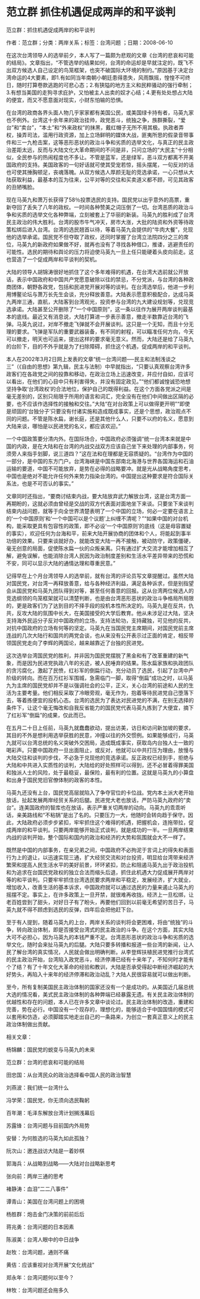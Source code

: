 # 范立群  抓住机遇促成两岸的和平谈判  
  
范立群：抓住机遇促成两岸的和平谈判  
作者：范立群；分类：两岸关系；标签：台湾问题 ；日期：2008-06-10  
在这次台湾领导人的选举前夕，本人写了一篇颇为悲观的文章《台湾的悲哀和可能的结局》。文章指出，“不管选举的结果如何，台湾的命运却是早就注定的，既飞不出双方候选人自己设定的鸟笼框架，也突不破国际大环境的制约。”原因基于决定台湾命运的4大要素，即1.有如同当年南朝小朝廷患得患失，风雨飘摇，惶惶不可终日，随时打算卷款逃跑的可悲心态；2.有狭隘的地方主义和民粹骚动的强行牵制；3.有想当美国的走狗寻求庇护，又怕被主人出卖的奴才心结；4.更有处处想占大陆的便宜，而又不愿意面对现实，小财东怕输的恐惧。  
在台湾的政商各界头面人物几乎家家都有美国公民，或美国绿卡持有者，马英九家也不例外。台湾这十余年来的政治挂帅，政党恶斗，统独之争，族群撕裂，“爱台”和“卖台”，“本土”和“外来政权”的抹黑，戴红帽子无所不用其极。执政者弄权，操弄司法，滥用行政资源，加上立场鲜明的媒体大战，匪夷所思的假录音带事件和三一九枪击案，这等恶形恶状的政治斗争和劣质的选举文化，与真正的民主政治差距太远，反而与大陆文化大革命期间的不问是非，只问立场的“大民主”十分相似，全民参与的热闹程度也不多让。不管是蓝军，还是绿军，恶斗双方都离不开美国政府的支持。美国政客的一句好话就可使其受宠若惊，摇头摆尾，一句反对的话也可使其捶胸顿足，丧魂落魄。从双方候选人厚颜无耻的竞选承诺，一心只想从大陆获取利益，最基本的互为往来，公平对等的交往和买卖道义都不顾，可见其政客的丑陋嘴脸。  
现在马英九和萧万长获得了58％投票选民的支持。国民党以出乎意外的高票，重新夺回了丢失了八年的政权。一时间各种赞美之词压倒了一切。台湾恶质的政治斗争和劣质的选举文化各种弊端，立刻被套上了华丽的新装。马英九的胜利成了台湾民主政治的伟大胜利。台湾的股市牛气冲天，房市大涨，大批的陆资和外资等待政策松绑后进入台湾。台湾的选民翘首以待，等着马英九会提供的“牛肉大餐”，兑现他的选举承诺。国民党不但夺取了政权，还同时掌握了台湾立法院四分之三的席位，马英九的新政府如果做不好，就再也没有了寻找各种借口，推诿，逃避责任的可能性。选民的期待和舆论的压力将迫使马英九一旦上任只能硬着头皮向前走。这也营造了一个促成两岸和平谈判的契机。  
大陆的领导人胡锦涛很好地抓住了这个多年难得的机遇，在台湾大选前就公开放话，表示中国政府和中国共产党愿意破除以往的禁忌，不分党派，与台湾的各种政商团体，朝野各政党，包括和民进党开展对等的谈判。在台湾选举后，他进一步利用博鳌论坛与萧万长先生会谈，充分释放善意。大陆表示愿意积极配合，达成马英九两岸三通，直航，大陆客到台湾观光，投资参与台湾的九大建设规划等，兑现竞选承诺。大陆甚至公开删除了“一个中国原则”，这一条以往作为展开两岸谈判最基本的底线。最近又有消息说，大陆打算进一步表示善意，撤走半数靠近台湾的飞弹。马英九说过，对岸不撤走飞弹就不会开展谈判。这只是一个无知，而且十分无理的要求。飞弹是军队的重要武器装备，有不同的射程，可以瞄准任何方向，今天可以撤走，明天也可运来，提出这样的要求毫无意义。然而，大陆还是给了马英九的台阶下，目的不外乎就是为了扫除障碍，抓住这个机遇，促成两岸的和平谈判。  
本人在2002年3月2日网上发表的文章“统一台湾问题──民主和法制浅谈之三”（《自由的思想》第九辑，民主与法制）中早就指出，“只要认真观察台湾许多政客们在各政党之间的投靠和移动，在政治立场上迅速改变，并应付自如，应该可以看出，在他们的心目中只有利害得失，并没有固定政见。”“他们都诚惶诚恐地想坚持争取‘台湾政权’的合法地位，保护自己的既得利益。在这个方面各党派之间是毫无差别的，区别只局限于所用的语言和词汇，完全没有在他们中间做出区隔的必要，也不应该作选择性的接触和交往。”大陆“在对台政策上可以做得更开明”“即使是顽固的‘台独分子’只要没有付诸实施和造成既成事实，还是个思想，政治观点不同的问题。不管是陈水扁，谢长庭，还是其他什么人，只要不以府的名义，愿意到大陆来谈，哪怕是以民进党的名义，都应该欢迎。”  
一个中国政策要分清内外。在国际场合，中国政府必须强调“统一台湾本来就是中国的内政，是在大陆和在台湾的内战交战双方应该自己坐下来处理的内部事务，何须旁人来指手划脚，说三道四？”这在法和在理都是无容质疑的。“台湾作为中国的一部分，是中国的东方门户。台湾海峡是中国东部南北海港与世界各国海运和石油运输的要道，中国不可能放弃，是势在必得的战略要冲。就是光从战略角度思考，中国也是绝对不能允许任何外来势力指染台湾的。中国提出这种要求是符合国际关系法，也是不可否认的事实。”  
文章同时还指出，“要商讨结束内战，要大陆放弃武力解放台湾，这是台湾方面一再期盼的，这就必须由曾经是交战的双方代表面对面地坐下来谈。只要坐下来谈判结束内战问题，就等于向全世界清楚表明了一个中国的立场，何必一定要在语言上的‘一个中国原则’和‘一个中国可以是个议题’上纠缠不清呢？”“如果中国的对台机构，能采取更具有包容性的政策，即不必设‘一个中国原则’的底线（这是毋容置疑的事实），欢迎任何为台海和平，前来大陆开展协商的团体和个人，将能起到事半功倍的效果。只要来谈就好办，就能改变大陆一再不接触，被动防守，政策僵硬，毫无创意的局面，促使陈水扁一伙的众叛亲离。只有通过扩大交流才能增加相互了解，避免误解，也能消除台湾人民因为政治制度差别和生活水平差异带来的恐慌和不安，同可以显示大陆的通情达理和尊重民意。”  
记得早在上个月台湾领导人的选举前，就有台湾的评论员写文章提醒过。虽然大陆对国民党，对台湾一再释放善意，给与各种经济利益，满足各种诉求，但是别指望会从国民党和马英九团队得到对等，甚至任何善意的回报。这从台湾两位候选人的竞选纲领的鸟笼框架就可以清楚判断，也是由台湾恶形恶状的政治斗争格局所局限的，更是政客们为了达到目的不择手段的投机本性所决定的。马英九是在反共，仇共，反攻大陆的氛围中长大，在美国接受的大学后教育。他从未涉足过大陆，坚决支持海外民运分子反对中国政府的立场，支持法轮功，支持藏独，可见他的反共，对抗中国政府的立场有何等的坚定。马英九在当国民党主席期间，对国民党前主席连战的几次大陆行和国共的两党会谈，也从来没有公开表示过正面的肯定，相反带领国民党走向了李辉的两国论，越来越靠近了台独的民进党。  
这次选举台湾国民党的胜利，并非因为国民党摆脱了黑金和有了改革重建的新气象，而是因为民进党执政八年的劣迹，被人民唾弃的结果。陈水扁家族和执政团队的贪污腐化，激起了民愤，红衫军的倒扁行动，充分动员了选民，引起了台湾中产阶级的转向。而在百万红衫军围城，急需临门一脚，取得“倒扁”成功之时，以马英九为主席的国民党却并不是以强调社会的公平，正义，关心台湾的前途和人民的生活为主要考量。他们相反采取了冷眼旁观，毫无作为，抱着等待民进党自己堕落下去，等着拣便宜的投机心态。台湾的选民为了表达对民进党的不满，在别无选择的条件下，让这个毫无悔改和自我反省能力的国民党代表马英九拣到了大便宜，摘下了红衫军“倒扁”的成果，仅此而已。  
在五月二十日上任前，马英九就蠢蠢欲动，提出访美，访日和访问新加坡的要求，其目的不外是想利用选举获胜的民意，冲撞以往的外交惯例。如果能够成行，马英九就可以台湾总统的名义突破外交困局，造成既成事实，获取岛内台独人士一致的喝彩声。只要中国政府一旦出面阻止，或反对，他就可以中共打压为理由，放慢与大陆交往和谈判的步伐，不必急于兑现他的竞选承诺。反正政权已经到手，拒绝与大陆和中共进入实质性的谈判，大陆给的好处照样可以得到，还不必冒着得罪美国和独派人士的风险，处于最稳妥，最保险，最有利的位置。这就是马英九的小算盘和出身于国民党旧官僚体制的政客的本性。  
马英九还没有上台，国民党高层就陷入了争夺官位的卡位战。党内本土派大老开始放话，扯起发展两岸经贸关系的后腿。民进党大老也放话，严防马英九政府的“卖台”。连美国政府的智库也在放话，表示严重关切两岸的动向。马英九的乖乖听话，亲美路线和“不粘锅”是出了名的。只要压力一大，他随时会转向趋于保守。因此，大陆政府必须步步紧扣，牢牢抓住这个难得的机遇，把握机会，连拖带拉，促成两岸的和平谈判。只要两岸能够开始正式谈判，就是成功的一半。一旦两岸结束内战的谈判开始，整个国际和国内的政治和经济的大势和氛围就会大不一样了。  
既然是中国的内部事务，在亲兄弟之间，中国政府不必拘泥于言词上的得失和表面行为上的退让，以迅速实现三通，扩大经贸交流和对台投资，明显给台湾带来经济繁荣和提高人民生活水平的美好前景，环环紧扣，防止和阻遏马英九出于政治投机和为追求在台国民党政权的独立合法而缩头后退，抓住此机遇大力促成展开两岸对等的和平谈判。只要牢牢抓住台湾选民要求两岸和平稳定，发展经济，扩大就业，增加收入，改善生活的基本诉求，中国政府就可以通过选民的力量来遏止马英九的摇摆不定。事实上，在许多政策上一旦开禁，就很难再收拢。经济上一旦松绑，让老百姓尝到了甜头，对好日子有了盼头，再要他们回到以前毫无希望的苦日子，马英九就不得不顾虑到选民的反弹，四年后会把他赶下台。  
至于有人提到，随着马英九的上台，两岸关系的谈判将会更困难，将由“统独”的斗争，转向政治体制，即是否接受台湾式的民主政治的斗争。在这个方面，其实大陆大可不必担心，因为马英九的本钱严重不足。台湾恶形恶状的政治斗争和劣质的选举文化，随时会来扯马英九的后腿。大陆只要多转播和报道一些台湾的新闻，让人民了解台湾的真实情况，人民就会做出明确判断。从李登辉扶植民进党推行台湾式的民主政治开始，台湾陷入政党恶斗，经济停滞已经有十来年了，不知何时才能有个了结？有了十年文化大革命的经验和教训，大陆是否承受得起中断经济崛起的大好势头，再陷入十来年的经济停滞和政治动乱？大陆人民很容易就可以做出判断。  
至今，所有复制美国民主政治体制的国家还没有一个是成功的。从美国近几届总统大选的情况看，美式民主政治体制的各种弊端已经暴露无遗。有关民主政治体制的优越性和存在的问题，本人已在许多文章中谈论过。民主政治体制的改造，重建和完善，势在必行。中国没有一个现存的，理想化的，能够适合于中国国情的模式可以套用和仿造，必须脚踏实地走出自己的一条路来，为创立一套真正意义上的民主政治体制做出贡献。  
  
相关文章：  
杨锦麟：国民党的蜕变与马英九的未来  
范立群：台湾的悲哀和可能的结局  
田忠国：从台湾民众的政治选择看中国人民的政治智慧  
刘燕波：我们统一台湾什么  
冯学荣：国民党，你无须向选民鞠躬  
百年潮：毛泽东解放台湾计划搁浅幕后  
苏露锋：台湾问题与目前国内外局势  
安替：为何胜选的马英九如此孤独？  
阮次山：邀连战访大陆是一着妙棋  
郭海兵：从战略到战略——大陆对台战略新思考  
张向前：两岸三通的思考  
褚静涛：血泪“二二八事件”  
谭青山：美国在台湾问题上的困境  
杨胜群：炮击金门决策的前前后后  
蒋兆勇：台湾问题的日本因素  
陈淑美：台湾人眼中的中日战争  
赵牧：台湾问题，通则不痛  
黄佶：应该重视对台湾开展“文化统战”  
郑永年：台湾问题何以至今？  
林牧：台湾问题还会拖多久